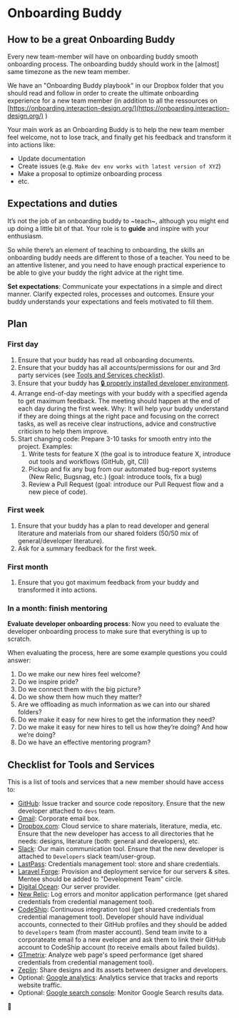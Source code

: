 # Onboarding Buddy

## How to be a great Onboarding Buddy

Every new team-member will have on onboarding buddy smooth onboarding process. The onboarding buddy should work in the [almost] same timezone as the new team member.

We have an "Onboarding Buddy playbook" in our Dropbox folder that you should read and follow in order to create the ultimate onboarding experience for a new team member (in addition to all the ressources on [https://onboarding.interaction-design.org/](https://onboarding.interaction-design.org/) )

Your main work as an Onboarding Buddy is to help the new team member feel welcome, not to lose track, and finally get his feedback and transform it into actions like:

-   Update documentation
-   Create issues (e.g. `Make dev env works with latest version of XYZ`)
-   Make a proposal to optimize onboarding process
-   etc.

## Expectations and duties

It’s not the job of an onboarding buddy to ~teach~, although you might end up doing a little bit of that. Your role is to **guide** and inspire with your enthusiasm.

So while there’s an element of teaching to onboarding, the skills an onboarding buddy needs are different to those of a teacher.
You need to be an attentive listener, and you need to have enough practical experience to be able to give your buddy the right advice at the right time.

**Set expectations**: Communicate your expectations in a simple and direct manner.
Clarify expected roles, processes and outcomes.
Ensure your buddy understands your expectations and feels motivated to fill them.

## Plan

### First day

1.  Ensure that your buddy has read all onboarding documents.
1.  Ensure that your buddy has all accounts/permissions for our and 3rd party services (see [Tools and Services checklist](#checklist-for-tools-and-services)).
1.  Ensure that your buddy has [🔒 properly installed developer environment](https://github.com/InteractionDesignFoundation/IxDF-web/blob/develop/docs/environment/first-run/README.md).
1.  Arrange end-of-day meetings with your buddy with a specified agenda to get maximum feedback. The meeting should happen at the end of each day during the first week.
    Why: It will help your buddy understand if they are doing things at the right pace and focusing on the correct tasks, as well as receive clear instructions, advice and constructive criticism to help them improve.
1.  Start changing code: Prepare 3-10 tasks for smooth entry into the project. Examples:
    1. Write tests for feature X (the goal is to introduce feature X, introduce out tools and workflows (GitHub, git, CI))
    1. Pickup and fix any bug from our automated bug-report systems (New Relic, Bugsnag, etc.) (goal: introduce tools, fix a bug)
    1. Review a Pull Request (goal: introduce our Pull Request flow and a new piece of code).

### First week

1.  Ensure that your buddy has a plan to read developer and general literature and materials from our shared folders (50/50 mix of general/developer literature).
1.  Ask for a summary feedback for the first week.

### First month

1.  Ensure that you got maximum feedback from your buddy and transformed it into actions.

### In a month: finish mentoring

**Evaluate developer onboarding process**: Now you need to evaluate the developer onboarding process to make sure that everything is up to scratch.

When evaluating the process, here are some example questions you could answer:

1.  Do we make our new hires feel welcome?
1.  Do we inspire pride?
1.  Do we connect them with the big picture?
1.  Do we show them how much they matter?
1.  Are we offloading as much information as we can into our shared folders?
1.  Do we make it easy for new hires to get the information they need?
1.  Do we make it easy for new hires to tell us how they’re doing? And how we’re doing?
1.  Do we have an effective mentoring program?

## Checklist for Tools and Services

This is a list of tools and services that a new member should have access to:

-   [GitHub](https://github.com): Issue tracker and source code repository. Ensure that the new developer attached to `devs` team.
-   [Gmail](https://gmail.com): Corporate email box.
-   [Dropbox.com](https://sync.com): Cloud service to share materials, literature, media, etc. Ensure that the new developer has access to all directories that he needs: designs, literature (both: general and developers), etc.
-   [Slack](https://interaction-design.slack.com): Our main communication tool. Ensure that the new developer is attached to `Developers` slack team/user-group.
-   [LastPass](https://www.lastpass.com/): Credentials management tool: store and share credentials.
-   [Laravel Forge](https://forge.laravel.com): Provision and deployment service for our servers & sites. Mentee should be added to "Development Team" circle.
-   [Digital Ocean](https://www.digitalocean.com): Our server provider.
-   [New Relic](https://newrelic.com/): Log errors and monitor application performance (get shared credentials from credential management tool).
-   [CodeShip](https://codeship.com/): Continuous integration tool (get shared credentials from credential management tool). Developer should have individual accounts, connected to their GitHub profiles and they should be added to `developers` team (from master account). Send team invite to a corporateate email fo a new eveloper and ask them to link their GitHub account to CodeShip account (to receive emails about failed builds).
-   [GTmetrix](https://gtmetrix.com/): Analyze web page's speed performance (get shared credentials from credential management tool).
-   [Zeplin](https://zeplin.io/): Share designs and its assets between designer and developers.
-   Optional: [Google analytics](https://analytics.google.com): Analytics service that tracks and reports website traffic.
-   Optional: [Google search console](https://www.google.com/webmasters/tools): Monitor Google Search results data.

🦄
